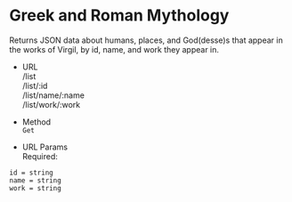 # Greek and Roman Mythology

Returns JSON data about humans, places, and God(desse)s that appear in the works of Virgil, by id, name, and work they appear in.

- URL  
  /list  
  /list/:id  
   /list/name/:name  
   /list/work/:work

- Method  
  `Get`

- URL Params  
  Required:

```
id = string
name = string
work = string
```
